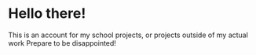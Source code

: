 # Hello there!
This is an account for my school projects, or projects outside of my actual work
Prepare to be disappointed!
